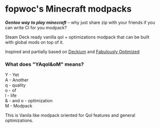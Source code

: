 # fopwoc's Minecraft modpacks

***Gentoo way to play minecraft*** – why just share zip with your friends if you can write CI for you modpack?

Steam Deck ready vanilla qol + optimizations modpack that can be built with global mods on top of it.

Inspired and partially based on [Deckium](https://github.com/skywardmc/deckcraft) and [Fabulously Optimized](https://github.com/Fabulously-Optimized/fabulously-optimized/)

### What does "YAqol&oM" means?
Y - Yet  
A - Another  
q - quality  
o - of  
l - life  
& - and 
o - optimization  
M - Modpack  

This is Vanila like modpack oriented for Qol features and general optimizations.
